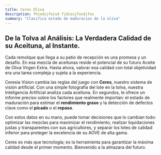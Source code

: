 ```yaml
---
title: Ceres Oliva
description: fhiodsjfoisd fjdiosjfosdjfos
summary: "Clasifica estado de maduracion de la oliva"
---
```



## De la Tolva al Análisis: La Verdadera Calidad de su Aceituna, al Instante.

Cada remolque que llega a su patio de recepción es una promesa y un desafío. En esa mezcla de aceitunas reside el potencial de su futuro Aceite de Oliva Virgen Extra. Hasta ahora, valorar esa calidad con total objetividad era una tarea compleja y sujeta a la experiencia.

Ceresia Vision cambia las reglas del juego con **Ceres**, nuestro sistema de visión artificial. Con una simple fotografía del lote en la tolva, nuestra Inteligencia Artificial analiza cada aceituna. En segundos, le ofrece un informe preciso sobre los factores que realmente importan: el estado de maduración para estimar el **rendimiento graso** y la detección de defectos clave como el **picado** o el **repaso**.

Con estos datos en su mano, puede tomar decisiones que lo cambian todo: optimizar las mezclas para maximizar el rendimiento, realizar liquidaciones justas y transparentes con sus agricultores, y separar los lotes de calidad inferior para proteger la excelencia de su AOVE de alta gama.

Ceres es más que tecnología; es la herramienta para garantizar la máxima calidad desde el primer momento. Bienvenido a la almazara del futuro.